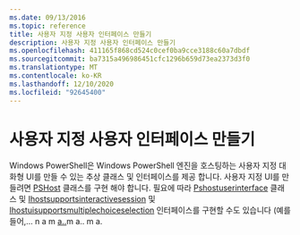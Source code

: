 ```yaml
---
ms.date: 09/13/2016
ms.topic: reference
title: 사용자 지정 사용자 인터페이스 만들기
description: 사용자 지정 사용자 인터페이스 만들기
ms.openlocfilehash: 411165f868cd524c0cef0ba9cce3188c60a7dbdf
ms.sourcegitcommit: ba7315a496986451cfc1296b659d73ea2373d3f0
ms.translationtype: MT
ms.contentlocale: ko-KR
ms.lasthandoff: 12/10/2020
ms.locfileid: "92645400"
---
```

# <a name="creating-a-custom-user-interface"></a>사용자 지정 사용자 인터페이스 만들기

Windows PowerShell은 Windows PowerShell 엔진을 호스팅하는 사용자 지정 대화형 UI를 만들 수 있는 추상 클래스 및 인터페이스를 제공 합니다. 사용자 지정 UI를 만들려면 [PSHost](/dotnet/api/System.Management.Automation.Host.PSHost) 클래스를 구현 해야 합니다. 필요에 따라 [Pshostuserinterface](/dotnet/api/System.Management.Automation.Host.PSHostUserInterface) 클래스 및 [Ihostsupportsinteractivesession](/dotnet/api/System.Management.Automation.Host.IHostSupportsInteractiveSession) 및 [Ihostuisupportsmultiplechoiceselection](/dotnet/api/System.Management.Automation.Host.IHostUISupportsMultipleChoiceSelection) 인터페이스를 구현할 수도 있습니다 (예를 들어,... n a m [a..](/dotnet/api/System.Management.Automation.Host.PSHostRawUserInterface)m a.. m a.
